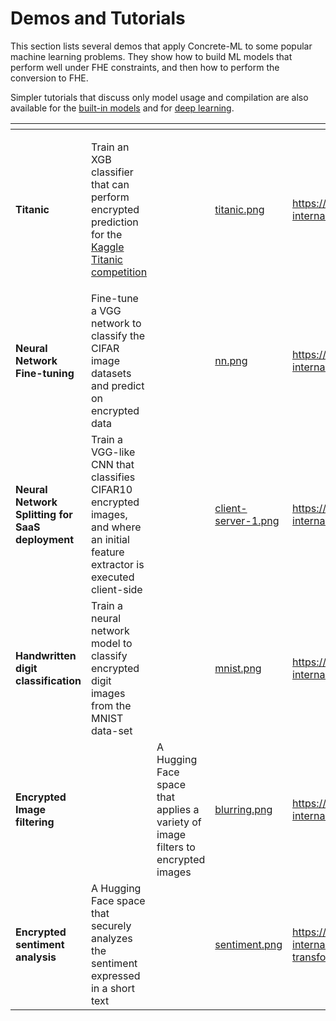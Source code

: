 # Demos and Tutorials

This section lists several demos that apply Concrete-ML to some popular machine learning problems. They show
how to build ML models that perform well under FHE constraints, and then how to perform the conversion to FHE.

Simpler tutorials that discuss only model usage and compilation are also available for
the [built-in models](../built-in-models/ml_examples.md) and for [deep learning](../deep-learning/examples.md).

<table data-view="cards">
   <thead>
      <tr>
         <th></th>
         <th></th>
         <th></th>
         <th data-hidden data-card-cover data-type="files"></th>
         <th data-hidden data-card-target data-type="content-ref"></th>
      </tr>
   </thead>
   <tbody>
      <tr>
         <td><strong>Titanic</strong></td>
         <td>
            <p></p>
            <p>Train an XGB classifier that can perform encrypted prediction for the <a href="https://www.kaggle.com/c/titanic/">Kaggle Titanic competition</a></p>
         </td>
         <td></td>
         <td><a href="../.gitbook/assets/demo_titanic.png">titanic.png</a></td>
         <td><a href="https://github.com/zama-ai/concrete-ml-internal/tree/main/use_case_examples/titanic">https://github.com/zama-ai/concrete-ml-internal/tree/main/use_case_examples/titanic</a></td>
      </tr>
      <tr>
         <td><strong>Neural Network Fine-tuning</strong> </td>
         <td>Fine-tune a VGG network to classify the CIFAR image datasets and predict on encrypted data</td>
         <td></td>
         <td><a href="../.gitbook/assets/demo_nn_finetuning.png">nn.png</a></td>
         <td><a href="https://github.com/zama-ai/concrete-ml-internal/tree/main/use_case_examples/cifar_brevitas_finetuning">https://github.com/zama-ai/concrete-ml-internal/tree/main/use_case_examples/cifar_brevitas_finetuning</a></td>
      </tr>
      <tr>
         <td><strong>Neural Network Splitting for SaaS deployment</strong> </td>
         <td>Train a VGG-like CNN that classifies CIFAR10 encrypted images, and where an initial feature extractor is executed client-side</td>
         <td></td>
         <td><a href="../.gitbook/assets/demo_nn_splitting.png">client-server-1.png</a></td>
         <td><a href="https://github.com/zama-ai/concrete-ml-internal/tree/main/use_case_examples/cifar_10_with_model_splitting">https://github.com/zama-ai/concrete-ml-internal/tree/main/use_case_examples/cifar_10_with_model_splitting</a></td>
      </tr>
      <tr>
         <td><strong>Handwritten digit classification</strong></td>
         <td>Train a neural network model to classify encrypted digit images from the MNIST data-set </td>
         <td></td>
         <td><a href="../.gitbook/assets/demo_mnist.png">mnist.png</a></td>
         <td><a href="https://github.com/zama-ai/concrete-ml-internal/tree/main/use_case_examples/mnist">https://github.com/zama-ai/concrete-ml-internal/tree/main/use_case_examples/mnist</a></td>
      </tr>
      <tr>
         <td><strong>Encrypted Image filtering</strong></td>
         <td></td>
         <td>A Hugging Face space that applies a variety of image filters to encrypted images</td>
         <td><a href="../.gitbook/assets/demo_filtering.png">blurring.png</a></td>
         <td><a href="https://github.com/zama-ai/concrete-ml-internal/tree/main/use_case_examples/image_filtering">https://github.com/zama-ai/concrete-ml-internal/tree/main/use_case_examples/image_filtering</a></td>
      </tr>
      <tr>
         <td><strong>Encrypted sentiment analysis</strong></td>
         <td>A Hugging Face space that securely analyzes the sentiment expressed in a short text</td>
         <td></td>
         <td><a href="../.gitbook/assets/demo_sentiment.png">sentiment.png</a></td>
         <td><a href="https://github.com/zama-ai/concrete-ml-internal/tree/main/use_case_examples/sentiment-analysis-with-transformer">https://github.com/zama-ai/concrete-ml-internal/tree/main/use_case_examples/sentiment-analysis-with-transformer</a></td>
      </tr>
   </tbody>
</table>
